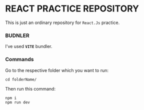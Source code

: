 # REACT PRACTICE REPOSITORY
This is just an ordinary repository for `React.Js` practice.

### BUDNLER
I've used **`VITE`** bundler.

### Commands
Go to the respective folder which you want to run:
```
cd folderName/
```
Then run this command:
```
npm i
npm run dev
```